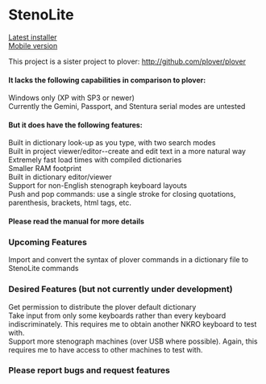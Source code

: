 # StenoLite

<a href="https://github.com/boborama/StenoLite/releases/download/v0.9.3-beta/StenoLiteSetup.msi">Latest installer</a><br>
<a href="https://github.com/boborama/StenoLite/releases/download/v0.9.3-beta/StenoLite091.zip">Mobile version</a>

This project is a sister project to plover: http://github.com/plover/plover

#### It lacks the following capabilities in comparison to plover:

Windows only (XP with SP3 or newer)<br>
Currently the Gemini, Passport, and Stentura serial modes are untested

#### But it does have the following features:

Built in dictionary look-up as you type, with two search modes<br>
Built in project viewer/editor--create and edit text in a more natural way<br>
Extremely fast load times with compiled dictionaries<br>
Smaller RAM footprint<br>
Built in dictionary editor/viewer<br>
Support for non-English stenograph keyboard layouts<br>
Push and pop commands: use a single stroke for closing quotations, parenthesis, brackets, html tags, etc.

#### Please read the manual for more details


### Upcoming Features

Import and convert the syntax of plover commands in a dictionary file to StenoLite commands

### Desired Features (but not currently under development)

Get permission to distribute the plover default dictionary<br>
Take input from only some keyboards rather than every keyboard indiscriminately.  This requires me to obtain another NKRO keyboard to test with.<br>
Support more stenograph machines (over USB where possible).  Again, this requires me to have access to other machines to test with.


### Please report bugs and request features
